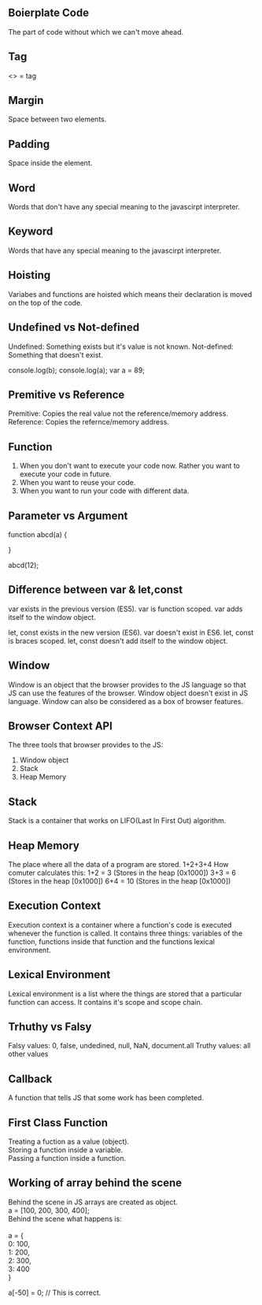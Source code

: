## Boierplate Code

The part of code without which we can't move ahead.

## Tag

<> = tag

## Margin

Space between two elements.

## Padding

Space inside the element.

## Word

Words that don't have any special meaning to the javascirpt interpreter.

## Keyword

Words that have any special meaning to the javascirpt interpreter.

## Hoisting

Variabes and functions are hoisted which means their declaration is moved on the top of the code.

## Undefined vs Not-defined

Undefined: Something exists but it's value is not known.
Not-defined: Something that doesn't exist.

console.log(b); <!-- Error: b is not defined. -->
console.log(a); <!-- undefined -->
var a = 89;

## Premitive vs Reference

Premitive: Copies the real value not the reference/memory address.
Reference: Copies the refernce/memory address.

## Function

1. When you don't want to execute your code now. Rather you want to execute your code in future.
2. When you want to reuse your code.
3. When you want to run your code with different data.

## Parameter vs Argument

function abcd(a) {

}

abcd(12);

<!-- a: parameter -->
<!-- 12: argument -->

## Difference between var & let,const

var exists in the previous version (ES5).
var is function scoped.
var adds itself to the window object.

let, const exists in the new version (ES6). var doesn't exist in ES6.
let, const is braces scoped.
let, const doesn't add itself to the window object.

## Window

Window is an object that the browser provides to the JS language so that JS can use the features of the browser. Window object doesn't exist in JS language.
Window can also be considered as a box of browser features.

## Browser Context API

The three tools that browser provides to the JS:

1. Window object
2. Stack
3. Heap Memory

## Stack

Stack is a container that works on LIFO(Last In First Out) algorithm.

## Heap Memory

The place where all the data of a program are stored.
1+2+3+4
How comuter calculates this:
1+2 = 3 (Stores in the heap [0x1000])
3+3 = 6 (Stores in the heap [0x1000])
6+4 = 10 (Stores in the heap [0x1000])

## Execution Context

Execution context is a container where a function's code is executed whenever the function is called. It contains three things: variables of the function, functions inside that function and the functions lexical environment.

## Lexical Environment

Lexical environment is a list where the things are stored that a particular function can access. It contains it's scope and scope chain.

## Trhuthy vs Falsy

Falsy values: 0, false, undedined, null, NaN, document.all
Truthy values: all other values

## Callback

A function that tells JS that some work has been completed.

## First Class Function

Treating a fuction as a value (object).
<br>
Storing a function inside a variable.
<br>
Passing a function inside a function.

## Working of array behind the scene

Behind the scene in JS arrays are created as object.
<br>
a = [100, 200, 300, 400];
<br>
Behind the scene what happens is:  
<br>
a = {
<br>
0: 100,
<br>
1: 200,
<br>
2: 300,
<br>
3: 400
<br>
}
<br>

a[-50] = 0; // This is correct.
